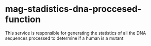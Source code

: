 # mag-stadistics-dna-proccesed-function
This service is responsible for generating the statistics of all the DNA sequences processed to determine if a human is a mutant
